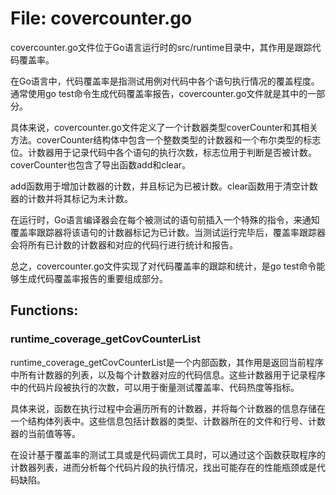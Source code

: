 # File: covercounter.go

covercounter.go文件位于Go语言运行时的src/runtime目录中，其作用是跟踪代码覆盖率。

在Go语言中，代码覆盖率是指测试用例对代码中各个语句执行情况的覆盖程度。通常使用go test命令生成代码覆盖率报告，covercounter.go文件就是其中的一部分。

具体来说，covercounter.go文件定义了一个计数器类型coverCounter和其相关方法。coverCounter结构体中包含一个整数类型的计数器和一个布尔类型的标志位。计数器用于记录代码中各个语句的执行次数，标志位用于判断是否被计数。coverCounter也包含了导出函数add和clear。

add函数用于增加计数器的计数，并且标记为已被计数。clear函数用于清空计数器的计数并将其标记为未计数。

在运行时，Go语言编译器会在每个被测试的语句前插入一个特殊的指令，来通知覆盖率跟踪器将该语句的计数器标记为已计数。当测试运行完毕后，覆盖率跟踪器会将所有已计数的计数器和对应的代码行进行统计和报告。

总之，covercounter.go文件实现了对代码覆盖率的跟踪和统计，是go test命令能够生成代码覆盖率报告的重要组成部分。

## Functions:

### runtime_coverage_getCovCounterList

runtime_coverage_getCovCounterList是一个内部函数，其作用是返回当前程序中所有计数器的列表，以及每个计数器对应的代码信息。这些计数器用于记录程序中的代码片段被执行的次数，可以用于衡量测试覆盖率、代码热度等指标。

具体来说，函数在执行过程中会遍历所有的计数器，并将每个计数器的信息存储在一个结构体列表中。这些信息包括计数器的类型、计数器所在的文件和行号、计数器的当前值等等。

在设计基于覆盖率的测试工具或是代码调优工具时，可以通过这个函数获取程序的计数器列表，进而分析每个代码片段的执行情况，找出可能存在的性能瓶颈或是代码缺陷。



